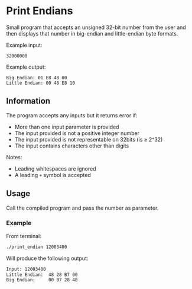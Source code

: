 # Print Endians
Small program that accepts an unsigned 32-bit number from the user and then displays that number in big-endian and little-endian byte formats.

Example input: 
```
32000000
```

Example output: 
```
Big Endian: 01 E8 48 00
Little Endian: 00 48 E8 10
```
## Information
The program accepts any inputs but it returns error if:
- More than one input parameter is provided
- The input provided is not a positive integer number
- The input provided is not representable on 32bits (is ≥ 2^32)
- The input contains characters other than digits

Notes:
- Leading whitespaces are ignored
- A leading `+` symbol is accepted

## Usage
Call the compiled program and pass the number as parameter. 

### Example
From terminal:
```sh
./print_endian 12003400
```

Will produce the following output:
```sh
Input: 12003400
Little Endian:  48 28 B7 00 
Big Endian:     00 B7 28 48 
```
